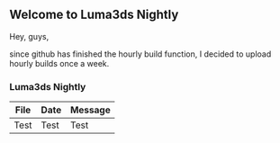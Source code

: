 ## Welcome to Luma3ds Nightly

Hey, guys,

since github has finished the hourly build function, I decided to upload hourly builds once a week.

### Luma3ds Nightly

File | Date | Message
------------ | ------------- | -------------
Test | Test | Test
